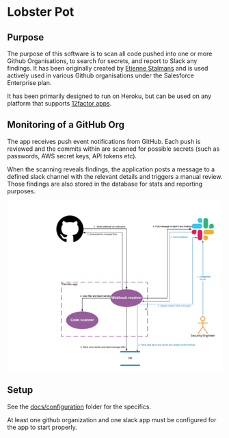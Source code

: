 # Lobster Pot

## Purpose

The purpose of this software is to scan all code pushed into one or more Github Organisations, to search for secrets, and report to Slack any findings. It has been originally created by [Etienne Stalmans](https://github.com/staaldraad) and is used actively used in various Github organisations under the Salesforce Enterprise plan.

It has been primarily designed to run on Heroku, but can be used on any platform that supports [12factor apps](https://12factor.net/).

## Monitoring of a GitHub Org

The app receives push event notifications from GitHub. Each push is reviewed and the commits within are scanned for possible secrets (such as passwords, AWS secret keys, API tokens etc).

When the scanning reveals findings, the application posts a message to a defined slack channel with the relevant details and triggers a manual review.
Those findings are also stored in the database for stats and reporting purposes.

![Data Flow Diagram](docs/data-flow-diagram.png)

## Setup

See the [docs/configuration](docs/configuration) folder for the specifics.

At least one github organization and one slack app must be configured for the app to start properly.
